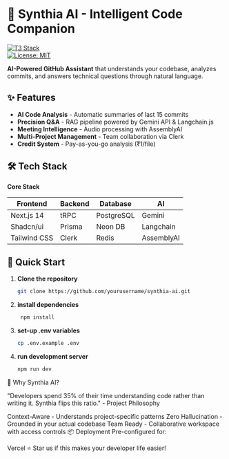 # 🧠 Synthia AI - Intelligent Code Companion

[![T3 Stack](https://img.shields.io/badge/stack-T3%20Stack-blue.svg)](https://create.t3.gg/)  
[![License: MIT](https://img.shields.io/badge/License-MIT-green.svg)](https://opensource.org/licenses/MIT)

**AI-Powered GitHub Assistant** that understands your codebase, analyzes commits, and answers technical questions through natural language.

## ✨ Features

- **AI Code Analysis** - Automatic summaries of last 15 commits  
- **Precision Q&A** - RAG pipeline powered by Gemini API & Langchain.js  
- **Meeting Intelligence** - Audio processing with AssemblyAI  
- **Multi-Project Management** - Team collaboration via Clerk  
- **Credit System** - Pay-as-you-go analysis (₹1/file)

## 🛠 Tech Stack

**Core Stack**

| **Frontend**  | **Backend** | **Database** | **AI**       |
|---------------|-------------|--------------|--------------|
| Next.js 14    | tRPC        | PostgreSQL   | Gemini       |
| Shadcn/ui     | Prisma      | Neon DB      | Langchain    |
| Tailwind CSS  | Clerk       | Redis        | AssemblyAI   |

## 🚀 Quick Start

1. **Clone the repository**  
   ```bash
   git clone https://github.com/yourusername/synthia-ai.git

2. **install dependencies**  
   ```bash
    npm install

3. **set-up .env variables**  
   ```bash
   cp .env.example .env

4. **run development server**  
   ```bash
   npm run dev

🌟 Why Synthia AI?

"Developers spend 35% of their time understanding code rather than writing it. Synthia flips this ratio." - Project Philosophy

Context-Aware - Understands project-specific patterns
Zero Hallucination - Grounded in your actual codebase
Team Ready - Collaborative workspace with access controls
📦 Deployment
Pre-configured for:

Vercel
⭐ Star us if this makes your developer life easier!

